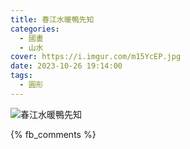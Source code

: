 ```yaml
---
title: 春江水暖鴨先知
categories:
  - 國畫
  - 山水
cover: https://i.imgur.com/m15YcEP.jpg
date: 2023-10-26 19:14:00
tags:
  - 圓形
---
```


![春江水暖鴨先知](https://i.imgur.com/m15YcEP.jpg)

{% fb_comments %}
